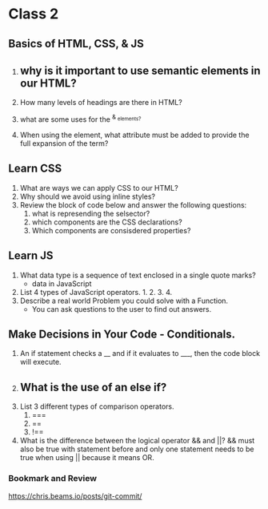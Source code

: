 # Class 2

## Basics of HTML, CSS, & JS

1. why is it important to use semantic elements in our HTML?
    - 
2. How many levels of headings are there in HTML?
    
3. what are some uses for the <sup> & <sub> elements?
4. When using the <abbr> element, what attribute must be added to provide the full expansion of the term?

## Learn CSS

1. What are ways we can apply CSS to our HTML?
2. Why should we avoid using inline styles?
3. Review the block of code below and answer the following questions:
    1. what is represending the selsector?
    2. which components are the CSS declarations?
    3. Which components are consisdered properties?

## Learn JS

1. What data type is a sequence of text enclosed in a single quote marks?
    - data in JavaScript
2. List 4 types of JavaScript operators.
    1. 
    2.
    3.
    4.
3. Describe a real world Problem you could solve with a Function.
    - You can ask questions to the user to find out answers.
    

## Make Decisions in Your Code - Conditionals.

1. An if statement checks a __ and if it evaluates to ___, then the code block will  execute.
2. What is the use of an else if?
    - 
3. List 3 different types of comparison operators.
    1. === 
    2. ==
    3. !==
4. What is the difference between the logical operator && and ||?
    && must also be true with statement before and only one statement needs to be true when using || because it means OR.

### Bookmark and Review
https://chris.beams.io/posts/git-commit/
